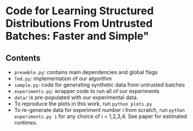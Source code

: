 # Code for Learning Structured Distributions From Untrusted Batches: Faster and Simple"

## Contents
- `preamble.py`: contains main dependencies and global flags
- `fed.py`: implementation of our algorithm
- `sample.py`: code for generating synthetic data from untrusted batches
- `experiments.py`: wrapper code to run all of our experiments
- `data/` is pre-populated with our experimental data.
- To reproduce the plots in this work, run `python plots.py`
- To re-generate data for experiment number i from scratch, run `python experiments.py i` for any choice of i = 1,2,3,4. See paper for estimated runtimes.
